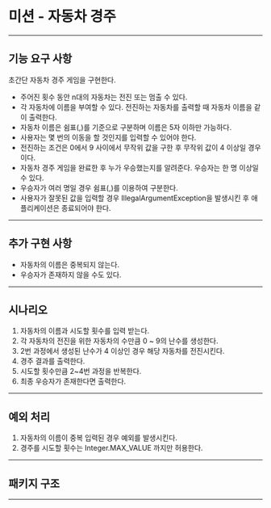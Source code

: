 # 미션 - 자동차 경주
***

## 기능 요구 사항
초간단 자동차 경주 게임을 구현한다.

- 주어진 횟수 동안 n대의 자동차는 전진 또는 멈출 수 있다.
- 각 자동차에 이름을 부여할 수 있다. 전진하는 자동차를 출력할 때 자동차 이름을 같이 출력한다.
- 자동차 이름은 쉼표(,)를 기준으로 구분하며 이름은 5자 이하만 가능하다.
- 사용자는 몇 번의 이동을 할 것인지를 입력할 수 있어야 한다.
- 전진하는 조건은 0에서 9 사이에서 무작위 값을 구한 후 무작위 값이 4 이상일 경우이다.
- 자동차 경주 게임을 완료한 후 누가 우승했는지를 알려준다. 우승자는 한 명 이상일 수 있다.
- 우승자가 여러 명일 경우 쉼표(,)를 이용하여 구분한다.
- 사용자가 잘못된 값을 입력할 경우 IllegalArgumentException을 발생시킨 후 애플리케이션은 종료되어야 한다.
***

## 추가 구현 사항
- 자동차의 이름은 중복되지 않는다.
- 우승자가 존재하지 않을 수도 있다.

***

## 시나리오
1. 자동차의 이름과 시도할 횟수를 입력 받는다.
2. 각 자동차의 전진을 위한 자동차의 수만큼 0 ~ 9의 난수를 생성한다.
3. 2번 과정에서 생성된 난수가 4 이상인 경우 해당 자동차를 전진시킨다.
4. 경주 결과를 출력한다.
5. 시도할 횟수만큼 2~4번 과정을 반복한다.
6. 최종 우승자가 존재한다면 출력한다.
***

## 예외 처리
1. 자동차의 이름이 중복 입력된 경우 예외를 발생시킨다.
2. 경주를 시도할 횟수는 Integer.MAX_VALUE 까지만 허용한다.

***

## 패키지 구조

***